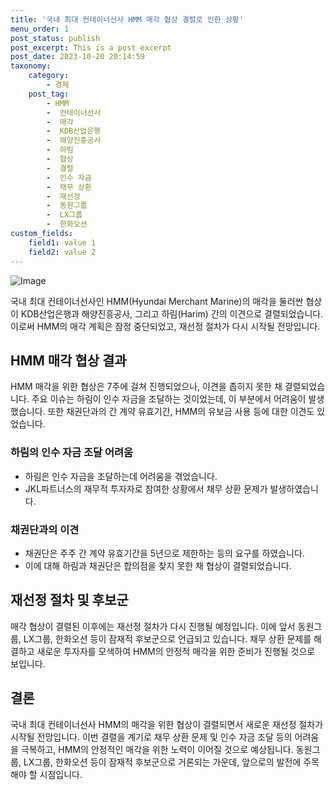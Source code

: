 ```yaml
---
title: '국내 최대 컨테이너선사 HMM 매각 협상 결렬로 인한 상황'
menu_order: 1
post_status: publish
post_excerpt: This is a post excerpt
post_date: 2023-10-20 20:14:59
taxonomy:
    category:
        - 경제
    post_tag:
        - HMM
        -  컨테이너선사
        -  매각
        -  KDB산업은행
        -  해양진흥공사
        -  하림
        -  협상
        -  결렬
        -  인수 자금
        -  채무 상환
        -  재선정
        -  동원그룹
        -  LX그룹
        -  한화오션
custom_fields:
    field1: value 1
    field2: value 2
---
```


![Image](https://imgnews.pstatic.net/image/029/2024/02/07/0002854056_001_20240207005901074.jpg?type=w647)


국내 최대 컨테이너선사인 HMM(Hyundai Merchant Marine)의 매각을 둘러싼 협상이 KDB산업은행과 해양진흥공사, 그리고 하림(Harim) 간의 이견으로 결렬되었습니다. 이로써 HMM의 매각 계획은 잠정 중단되었고, 재선정 절차가 다시 시작될 전망입니다.

## HMM 매각 협상 결과

HMM 매각을 위한 협상은 7주에 걸쳐 진행되었으나, 이견을 좁히지 못한 채 결렬되었습니다. 주요 이슈는 하림이 인수 자금을 조달하는 것이었는데, 이 부분에서 어려움이 발생했습니다. 또한 채권단과의 간 계약 유효기간, HMM의 유보금 사용 등에 대한 이견도 있었습니다.

### 하림의 인수 자금 조달 어려움

- 하림은 인수 자금을 조달하는데 어려움을 겪었습니다.
- JKL파트너스의 재무적 투자자로 참여한 상황에서 채무 상환 문제가 발생하였습니다.

### 채권단과의 이견

- 채권단은 주주 간 계약 유효기간을 5년으로 제한하는 등의 요구를 하였습니다.
- 이에 대해 하림과 채권단은 합의점을 찾지 못한 채 협상이 결렬되었습니다.

## 재선정 절차 및 후보군

매각 협상이 결렬된 이후에는 재선정 절차가 다시 진행될 예정입니다. 이에 앞서 동원그룹, LX그룹, 한화오션 등이 잠재적 후보군으로 언급되고 있습니다. 채무 상환 문제를 해결하고 새로운 투자자를 모색하여 HMM의 안정적 매각을 위한 준비가 진행될 것으로 보입니다.

## 결론

국내 최대 컨테이너선사 HMM의 매각을 위한 협상이 결렬되면서 새로운 재선정 절차가 시작될 전망입니다. 이번 결렬을 계기로 채무 상환 문제 및 인수 자금 조달 등의 어려움을 극복하고, HMM의 안정적인 매각을 위한 노력이 이어질 것으로 예상됩니다. 동원그룹, LX그룹, 한화오션 등이 잠재적 후보군으로 거론되는 가운데, 앞으로의 발전에 주목해야 할 시점입니다.
